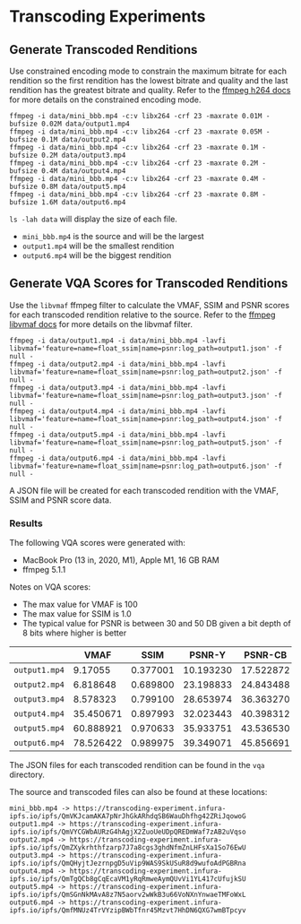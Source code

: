 # Transcoding Experiments

## Generate Transcoded Renditions

Use constrained encoding mode to constrain the maximum bitrate for each rendition so the first rendition has the lowest bitrate and quality and
the last rendition has the greatest bitrate and quality. Refer to the [ffmpeg h264 docs](https://trac.ffmpeg.org/wiki/Encode/H.264) for more details
on the constrained encoding mode.

```
ffmpeg -i data/mini_bbb.mp4 -c:v libx264 -crf 23 -maxrate 0.01M -bufsize 0.02M data/output1.mp4
ffmpeg -i data/mini_bbb.mp4 -c:v libx264 -crf 23 -maxrate 0.05M -bufsize 0.1M data/output2.mp4
ffmpeg -i data/mini_bbb.mp4 -c:v libx264 -crf 23 -maxrate 0.1M -bufsize 0.2M data/output3.mp4
ffmpeg -i data/mini_bbb.mp4 -c:v libx264 -crf 23 -maxrate 0.2M -bufsize 0.4M data/output4.mp4
ffmpeg -i data/mini_bbb.mp4 -c:v libx264 -crf 23 -maxrate 0.4M -bufsize 0.8M data/output5.mp4
ffmpeg -i data/mini_bbb.mp4 -c:v libx264 -crf 23 -maxrate 0.8M -bufsize 1.6M data/output6.mp4
```

`ls -lah data` will display the size of each file.

- `mini_bbb.mp4` is the source and will be the largest
- `output1.mp4` will be the smallest rendition
- `output6.mp4` will be the biggest rendition

## Generate VQA Scores for Transcoded Renditions

Use the `libvmaf` ffmpeg filter to calculate the VMAF, SSIM and PSNR scores for each transcoded rendition relative to the source. Refer to 
the [ffmpeg libvmaf docs](https://ffmpeg.org/ffmpeg-filters.html#libvmaf) for more details on the libvmaf filter.

```
ffmpeg -i data/output1.mp4 -i data/mini_bbb.mp4 -lavfi libvmaf='feature=name=float_ssim|name=psnr:log_path=output1.json' -f null -
ffmpeg -i data/output2.mp4 -i data/mini_bbb.mp4 -lavfi libvmaf='feature=name=float_ssim|name=psnr:log_path=output2.json' -f null -
ffmpeg -i data/output3.mp4 -i data/mini_bbb.mp4 -lavfi libvmaf='feature=name=float_ssim|name=psnr:log_path=output3.json' -f null -
ffmpeg -i data/output4.mp4 -i data/mini_bbb.mp4 -lavfi libvmaf='feature=name=float_ssim|name=psnr:log_path=output4.json' -f null -
ffmpeg -i data/output5.mp4 -i data/mini_bbb.mp4 -lavfi libvmaf='feature=name=float_ssim|name=psnr:log_path=output5.json' -f null -
ffmpeg -i data/output6.mp4 -i data/mini_bbb.mp4 -lavfi libvmaf='feature=name=float_ssim|name=psnr:log_path=output6.json' -f null -
```

A JSON file will be created for each transcoded rendition with the VMAF, SSIM and PSNR score data.

### Results

The following VQA scores were generated with:

- MacBook Pro (13 in, 2020, M1), Apple M1, 16 GB RAM
- ffmpeg 5.1.1

Notes on VQA scores:

- The max value for VMAF is 100
- The max value for SSIM is 1.0
- The typical value for PSNR is between 30 and 50 DB given a bit depth of 8 bits where higher is better

|               | VMAF      | SSIM     | PSNR-Y    | PSNR-CB   | PSNR-CR   |
| ------------- | --------- | -------- | --------- | --------- | --------- |
| `output1.mp4` | 9.17055   | 0.377001 | 10.193230 | 17.522872 | 24.376067 |
| `output2.mp4` | 6.818648  | 0.689800 | 23.198833 | 24.843488 | 28.833926 |
| `output3.mp4` | 8.578323  | 0.799100 | 28.653974 | 36.363270 | 37.092051 |
| `output4.mp4` | 35.450671 | 0.897993 | 32.023443 | 40.398312 | 40.848148 |
| `output5.mp4` | 60.888921 | 0.970633 | 35.933751 | 43.536530 | 43.811918 |
| `output6.mp4` | 78.526422 | 0.989975 | 39.349071 | 45.856691 | 46.085067 |

The JSON files for each transcoded rendition can be found in the `vqa` directory.

The source and transcoded files can also be found at these locations:

```
mini_bbb.mp4 -> https://transcoding-experiment.infura-ipfs.io/ipfs/QmVKJcamAKA7pNrJhGkARhdqSB6WauDhfhg42ZRiJqowoG
output1.mp4 -> https://transcoding-experiment.infura-ipfs.io/ipfs/QmVYCGWbAURzG4hAgjX2ZuoUeUDpQREDmWaf7zAB2uVqso
output2.mp4 -> https://transcoding-experiment.infura-ipfs.io/ipfs/QmZXykrhthfzarp7J7a8cgs3ghdNfmZnLHFsXa1So76EwU
output3.mp4 -> https://transcoding-experiment.infura-ipfs.io/ipfs/QmQHyjtJezrnpgD5uVip9WAS9SkUSuR8d9wufoAdPGBRna
output4.mp4 -> https://transcoding-experiment.infura-ipfs.io/ipfs/QmTgQCb8gCqEcaVM1yRqRmweAymQUvVi1YL417cUfujkSU
output5.mp4 -> https://transcoding-experiment.infura-ipfs.io/ipfs/QmSGnNkMAvA8z7N5aorv2wWkB3u66VoNXnYnwaeTMFoWxL
output6.mp4 -> https://transcoding-experiment.infura-ipfs.io/ipfs/QmfMNUz4TrVYzipBWbTfnr45Mzvt7HhDN6QXG7wmBTpcyv
```